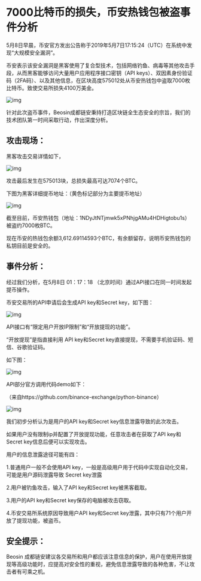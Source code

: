 # 7000比特币的损失，币安热钱包被盗事件分析

 

5月8日早晨，币安官方发出公告称于2019年5月7日17:15:24（UTC）在系统中发现“大规模安全漏洞”。

 

币安表示该安全漏洞是黑客使用了复合型技术，包括网络钓鱼、病毒等其他攻击手段，从而黑客能够访问大量用户应用程序接口密钥（API keys）、双因素身份验证码（2FA码）、以及其他信息，在区块高度575012处从币安热钱包中盗取7000枚比特币。致使交易所损失4100万美金。

 

![img](E:\Github\Exchange-security-issues\img\币安.png)



针对此次盗币事件，Beosin成都链安秉持打造区块链全生态安全的宗旨，我们的技术团队第一时间采取行动，作出深度分析。

 

## 攻击现场：

 

黑客攻击交易详情如下，

![img](图片1.png)



攻击最后发生在575013块，总损失最高可达7074个BTC。

 

下图为黑客详细提币地址：（黄色标记部分为主要提币地址）

 

![img](图片2.png)



截至目前，币安热钱包（地址：1NDyJtNTjmwk5xPNhjgAMu4HDHigtobu1s）被盗约7000枚BTC。

 

现在币安的热钱包余额3,612.69114593个BTC，有余额留存，说明币安热钱包的私钥目前是安全的。

 

## 事件分析：

 

经过我们分析，在5月8日 01：17：18 （北京时间）通过API接口在同一时间发起提币操作。

 

币安交易所的API申请后会生成API key和Secret key，如下图：

 

![img](图片3.png)



API接口有“限定用户开放IP限制”和“开放提现的功能”。

 

“开放提现”是指直接利用 API key和Secret key直接提现，不需要手机验证码、短信、谷歌验证码。

 

如下图：

 

![img](图片4.png)



API部分官方调用代码demo如下：

（来自https://github.com/binance-exchange/python-binance）



![img](图片5.png)



我们初步分析认为是用户的API key和Secret key信息泄露导致的此次攻击。

 

如果用户没有限制ip并配置了开放提现功能，任意攻击者在获取了API key和Secret key信息后便可以实现攻击。

 

用户的信息泄露途径可能有四：

1.普通用户一般不会使用API key，一般是高级用户用于代码中实现自动化交易，可能是用户源码泄露导致 Secret key泄露 

2.用户被钓鱼攻击，输入了API key和Secret key被黑客截取。

3.用户的API key和Secret key保存的电脑被攻击窃取。

4.币安交易所系统原因导致用户API key和Secret key泄露，其中只有71个用户开放了提现功能，被盗币。

 

## 安全提示：

 

Beosin 成都链安建议各交易所和用户都应该注意信息的保护，用户在使用开放提现等高级功能时，应提高对安全性的重视，避免信息泄露导致的各种危害，不让攻击者有可乘之机。

 

 

 